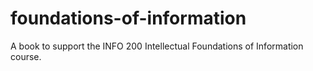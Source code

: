 # foundations-of-information
A book to support the INFO 200 Intellectual Foundations of Information course.
